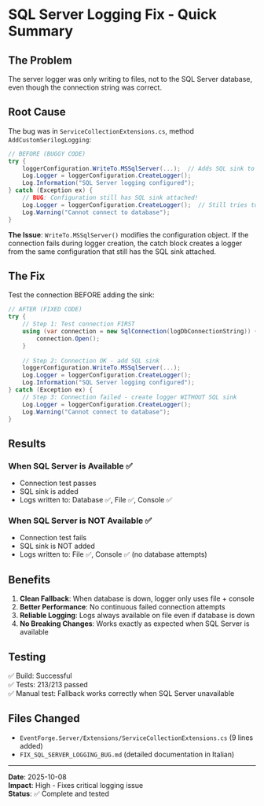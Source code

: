 # SQL Server Logging Fix - Quick Summary

## The Problem

The server logger was only writing to files, not to the SQL Server database, even though the connection string was correct.

## Root Cause

The bug was in `ServiceCollectionExtensions.cs`, method `AddCustomSerilogLogging`:

```csharp
// BEFORE (BUGGY CODE)
try {
    loggerConfiguration.WriteTo.MSSqlServer(...);  // Adds SQL sink to config
    Log.Logger = loggerConfiguration.CreateLogger();
    Log.Information("SQL Server logging configured");
} catch (Exception ex) {
    // BUG: Configuration still has SQL sink attached!
    Log.Logger = loggerConfiguration.CreateLogger();  // Still tries to use SQL!
    Log.Warning("Cannot connect to database");
}
```

**The Issue**: `WriteTo.MSSqlServer()` modifies the configuration object. If the connection fails during logger creation, the catch block creates a logger from the same configuration that still has the SQL sink attached.

## The Fix

Test the connection BEFORE adding the sink:

```csharp
// AFTER (FIXED CODE)
try {
    // Step 1: Test connection FIRST
    using (var connection = new SqlConnection(logDbConnectionString)) {
        connection.Open();
    }
    
    // Step 2: Connection OK - add SQL sink
    loggerConfiguration.WriteTo.MSSqlServer(...);
    Log.Logger = loggerConfiguration.CreateLogger();
    Log.Information("SQL Server logging configured");
} catch (Exception ex) {
    // Step 3: Connection failed - create logger WITHOUT SQL sink
    Log.Logger = loggerConfiguration.CreateLogger();
    Log.Warning("Cannot connect to database");
}
```

## Results

### When SQL Server is Available ✅
- Connection test passes
- SQL sink is added
- Logs written to: Database ✅, File ✅, Console ✅

### When SQL Server is NOT Available ✅
- Connection test fails
- SQL sink is NOT added
- Logs written to: File ✅, Console ✅ (no database attempts)

## Benefits

1. **Clean Fallback**: When database is down, logger only uses file + console
2. **Better Performance**: No continuous failed connection attempts
3. **Reliable Logging**: Logs always available on file even if database is down
4. **No Breaking Changes**: Works exactly as expected when SQL Server is available

## Testing

✅ Build: Successful  
✅ Tests: 213/213 passed  
✅ Manual test: Fallback works correctly when SQL Server unavailable

## Files Changed

- `EventForge.Server/Extensions/ServiceCollectionExtensions.cs` (9 lines added)
- `FIX_SQL_SERVER_LOGGING_BUG.md` (detailed documentation in Italian)

---

**Date**: 2025-10-08  
**Impact**: High - Fixes critical logging issue  
**Status**: ✅ Complete and tested
